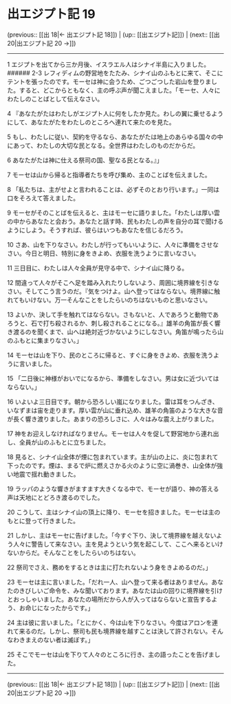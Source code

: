 # 出エジプト記 19

(previous:: [[出 18|← 出エジプト記 18]]) | (up:: [[出エジプト記]]) | (next:: [[出 20|出エジプト記 20 →]])

***




1 
エジプトを出てから三か月後、イスラエル人はシナイ半島に入りました。 ###### 2-3 レフィディムの野営地をたたみ、シナイ山のふもとに来て、そこにテントを張ったのです。モーセは神に会うため、ごつごつした岩山を登りました。すると、どこからともなく、主の呼ぶ声が聞こえました。「モーセ、人々にわたしのことばとして伝えなさい。 



4 
『あなたがたはわたしがエジプト人に何をしたか見た。わしの翼に乗せるようにして、あなたがたをわたしのところへ連れて来たのを見た。 



5 
もし、わたしに従い、契約を守るなら、あなたがたは地上のあらゆる国々の中にあって、わたしの大切な民となる。全世界はわたしのものだからだ。 



6 
あなたがたは神に仕える祭司の国、聖なる民となる。』」 



7 
モーセは山から帰ると指導者たちを呼び集め、主のことばを伝えました。 



8 
「私たちは、主がせよと言われることは、必ずそのとおり行います。」一同は口をそろえて答えました。 



9 
モーセがそのことばを伝えると、主はモーセに語りました。「わたしは厚い雲の中からあなたと会おう。あなたと話す時、民もわたしの声を自分の耳で聞けるようにしよう。そうすれば、彼らはいつもあなたを信じるだろう。 



10 
さあ、山を下りなさい。わたしが行ってもいいように、人々に準備をさせなさい。今日と明日、特別に身をきよめ、衣服を洗うように言いなさい。 



11 
三日目に、わたしは人々全員が見守る中で、シナイ山に降りる。 



12 
間違って人々がそこへ足を踏み入れたりしないよう、周囲に境界線を引きなさい。そしてこう言うのだ。『気をつけよ。山へ登ってはならない。境界線に触れてもいけない。万一そんなことをしたらいのちはないものと思いなさい。 



13 
よいか、決して手を触れてはならない。さもないと、人であろうと動物であろうと、石で打ち殺されるか、刺し殺されることになる。』雄羊の角笛が長く響き渡るのを聞くまで、山へは絶対近づかないようにしなさい。角笛が鳴ったら山のふもとに集まりなさい。」 



14 
モーセは山を下り、民のところに帰ると、すぐに身をきよめ、衣服を洗うように言いました。 



15 
「二日後に神様がおいでになるから、準備をしなさい。男は女に近づいてはならない。」 



16 
いよいよ三日目です。朝から恐ろしい嵐になりました。雷は耳をつんざき、いなずまは宙を走ります。厚い雲が山に垂れ込め、雄羊の角笛のような大きな音が長く響き渡りました。あまりの恐ろしさに、人々はみな震え上がりました。 



17 
神をお迎えしなければなりません。モーセは人々を促して野営地から連れ出し、全員が山のふもとに立ちました。 



18 
見ると、シナイ山全体が煙に包まれています。主が山の上に、炎に包まれて下ったのです。煙は、まるで炉に燃えさかる火のように空に渦巻き、山全体が強い地震で揺れ動きました。 



19 
ラッパのような響きがますます大きくなる中で、モーセが語り、神の答える声は天地にとどろき渡るのでした。 



20 
こうして、主はシナイ山の頂上に降り、モーセを招きました。モーセは主のもとに登って行きました。 



21 
しかし、主はモーセに告げました。「今すぐ下り、決して境界線を越えないよう人々に警告して来なさい。主を見ようという気を起こして、ここへ来るといけないからだ。そんなことをしたらいのちはない。 



22 
祭司でさえ、務めをするときは主に打たれないよう身をきよめるのだ。」 



23 
モーセは主に言いました。「だれ一人、山へ登って来る者はありません。あなたのきびしいご命令を、みな聞いております。あなたは山の回りに境界線を引けとおっしゃいました。あなたの場所だから人が入ってはならないと宣告するよう、お命じになったからです。」 



24 
主は彼に言いました。「とにかく、今は山を下りなさい。今度はアロンを連れて来るのだ。しかし、祭司も民も境界線を越すことは決して許されない。そんなわきまえのない者は滅ぼす。」 



25 
そこでモーセは山を下りて人々のところに行き、主の語ったことを告げました。

***

(previous:: [[出 18|← 出エジプト記 18]]) | (up:: [[出エジプト記]]) | (next:: [[出 20|出エジプト記 20 →]])
